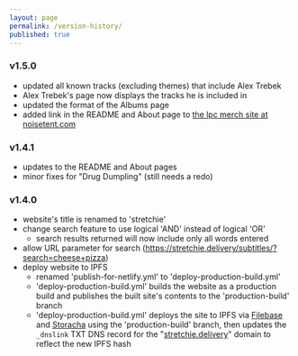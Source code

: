 ```yaml
---
layout: page
permalink: /version-history/
published: true
---
```


### v1.5.0

- updated all known tracks (excluding themes) that include Alex Trebek
- Alex Trebek's page now displays the tracks he is included in
- updated the format of the Albums page
- added link in the README and About page to [the lpc merch site at noisetent.com](http://noisetent.com/lpcmerchandise.htm)

### v1.4.1

- updates to the README and About pages
- minor fixes for "Drug Dumpling" (still needs a redo)

### v1.4.0

- website's title is renamed to 'stretchie'
- change search feature to use logical 'AND' instead of logical 'OR'
	- search results returned will now include only all words entered
- allow URL parameter for search (https://stretchie.delivery/subtitles/?search=cheese+pizza)
- deploy website to IPFS
	- renamed 'publish-for-netlify.yml' to 'deploy-production-build.yml'
	- 'deploy-production-build.yml' builds the website as a production build and publishes the built site's contents to the 'production-build' branch
	- 'deploy-production-build.yml' deploys the site to IPFS via [Filebase](https://filebase.com/) and [Storacha](https://storacha.network/) using the 'production-build' branch, then updates the `_dnslink` TXT DNS record for the "[stretchie.delivery](https://stretchie.delivery)" domain to reflect the new IPFS hash